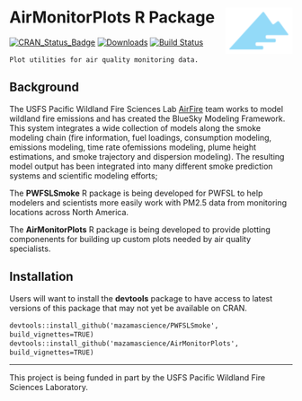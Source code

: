 # AirMonitorPlots R Package <img src='man/figures/logo.png' align="right" height="81.5" />

[![CRAN\_Status\_Badge](http://www.r-pkg.org/badges/version/AirMonitorPlots)](https://cran.r-project.org/package=AirMonitorPlots)
[![Downloads](http://cranlogs.r-pkg.org/badges/AirMonitorPlots)](https://cran.r-project.org/package=AirMonitorPlots)
[![Build Status](https://travis-ci.org/MazamaScience/AirMonitorPlots.svg?branch=master)](https://travis-ci.org/MazamaScience/AirMonitorPlots)

```
Plot utilities for air quality monitoring data.
```

## Background

The USFS Pacific Wildland Fire Sciences Lab [AirFire](http://www.airfire.org) 
team works to model wildland fire emissions and has created the BlueSky Modeling
Framework. This system  integrates a wide collection of models along the smoke 
modeling chain (fire  information, fuel loadings, consumption modeling, 
emissions modeling, time rate ofemissions modeling, plume height estimations, 
and smoke trajectory and dispersion  modeling). The resulting model output has 
been integrated into many different smoke  prediction systems and scientific 
modeling efforts;

The **PWFSLSmoke** R package is being developed for PWFSL to help modelers and 
scientists more easily work with PM2.5 data from monitoring locations across 
North America.

The **AirMonitorPlots** R package is being developed to provide plotting 
componenents for building up  custom plots needed by air quality specialists.

## Installation

Users will want to install the **devtools** package to have access to latest 
versions of this package that may not yet be available on CRAN.

```
devtools::install_github('mazamascience/PWFSLSmoke', build_vignettes=TRUE)
devtools::install_github('mazamascience/AirMonitorPlots', build_vignettes=TRUE)
```

----

This project is being funded in part by the USFS Pacific Wildland Fire Sciences 
Laboratory.


